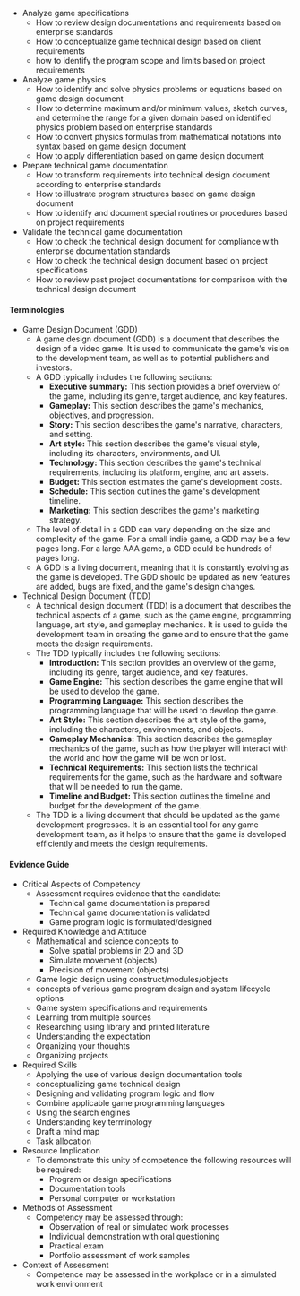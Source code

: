- Analyze game specifications
	- How to review design documentations and requirements based on enterprise standards
	- How to conceptualize game technical design based on client requirements
	- how to identify the program scope and limits based on project requirements
- Analyze game physics
	- How to identify and solve physics problems or equations based on game design document
	- How to determine maximum and/or minimum values, sketch curves, and determine the range for a given domain based on identified physics problem based on enterprise standards
	- How to convert physics formulas from mathematical notations into syntax based on game design document
	- How to apply differentiation based on game design document
- Prepare technical game documentation
	- How to transform requirements into technical design document according to enterprise standards
	- How to illustrate program structures based on game design document
	- How to identify and document special routines or procedures based on project requirements
- Validate the technical game documentation
	- How to check the technical design document for compliance with enterprise documentation standards
	- How to check the technical design document based on project specifications
	- How to review past project documentations for comparison with the technical design document

#### Terminologies

- Game Design Document (GDD)
	 - A game design document (GDD) is a document that describes the design of a video game. It is used to communicate the game's vision to the development team, as well as to potential publishers and investors.
	 - A GDD typically includes the following sections:
		- **Executive summary:** This section provides a brief overview of the game, including its genre, target audience, and key features.
		- **Gameplay:** This section describes the game's mechanics, objectives, and progression.
		- **Story:** This section describes the game's narrative, characters, and setting.
		- **Art style:** This section describes the game's visual style, including its characters, environments, and UI.
		- **Technology:** This section describes the game's technical requirements, including its platform, engine, and art assets.
		- **Budget:** This section estimates the game's development costs.
		- **Schedule:** This section outlines the game's development timeline.
		- **Marketing:** This section describes the game's marketing strategy.
	- The level of detail in a GDD can vary depending on the size and complexity of the game. For a small indie game, a GDD may be a few pages long. For a large AAA game, a GDD could be hundreds of pages long.
	- A GDD is a living document, meaning that it is constantly evolving as the game is developed. The GDD should be updated as new features are added, bugs are fixed, and the game's design changes.
- Technical Design Document (TDD)
	-   A technical design document (TDD) is a document that describes the technical aspects of a game, such as the game engine, programming language, art style, and gameplay mechanics. It is used to guide the development team in creating the game and to ensure that the game meets the design requirements.
	- The TDD typically includes the following sections:
		- **Introduction:** This section provides an overview of the game, including its genre, target audience, and key features.
		- **Game Engine:** This section describes the game engine that will be used to develop the game.
		- **Programming Language:** This section describes the programming language that will be used to develop the game.
		- **Art Style:** This section describes the art style of the game, including the characters, environments, and objects.
		- **Gameplay Mechanics:** This section describes the gameplay mechanics of the game, such as how the player will interact with the world and how the game will be won or lost.
		- **Technical Requirements:** This section lists the technical requirements for the game, such as the hardware and software that will be needed to run the game.
		- **Timeline and Budget:** This section outlines the timeline and budget for the development of the game.
	- The TDD is a living document that should be updated as the game development progresses. It is an essential tool for any game development team, as it helps to ensure that the game is developed efficiently and meets the design requirements.

#### Evidence Guide

- Critical Aspects of Competency
	- Assessment requires evidence that the candidate:
		- Technical game documentation is prepared
		- Technical game documentation is validated
		- Game program logic is formulated/designed
- Required Knowledge and Attitude
	- Mathematical and science concepts to
		- Solve spatial problems in 2D and 3D
		- Simulate movement (objects)
		- Precision of movement (objects)
	- Game logic design using construct/modules/objects
	- concepts of various game program design and system lifecycle options
	- Game system specifications and requirements
	- Learning from multiple sources
	- Researching using library and printed literature
	- Understanding the expectation
	- Organizing your thoughts
	- Organizing projects
- Required Skills
	- Applying the use of various design documentation tools
	- conceptualizing game technical design
	- Designing and validating program logic and flow 
	- Combine applicable game programming languages
	- Using the search engines
	- Understanding key terminology
	- Draft a mind map
	- Task allocation
- Resource Implication
	- To demonstrate this unity of competence the following resources will be required:
		- Program or design specifications
		- Documentation tools
		- Personal computer or workstation
- Methods of Assessment
	- Competency may be assessed through:
		- Observation of real or simulated work processes
		- Individual demonstration with oral questioning
		- Practical exam
		- Portfolio assessment of work samples
- Context of Assessment
	- Competence may be assessed in the workplace or in a simulated work environment